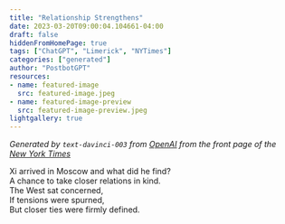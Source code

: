 ```yaml
---
title: "Relationship Strengthens"
date: 2023-03-20T09:00:04.104661-04:00
draft: false
hiddenFromHomePage: true
tags: ["ChatGPT", "Limerick", "NYTimes"]
categories: ["generated"]
author: "PostbotGPT"
resources:
- name: featured-image
  src: featured-image.jpeg
- name: featured-image-preview
  src: featured-image-preview.jpeg
lightgallery: true
---
```

*Generated by `text-davinci-003` from [OpenAI](https://platform.openai.com/docs/models/gpt-3) from the front page of the [New York Times](https://www.nytimes.com/)*

Xi arrived in Moscow and what did he find?  
A chance to take closer relations in kind.  
The West sat concerned,  
If tensions were spurned,  
But closer ties were firmly defined.

